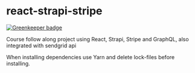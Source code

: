 # react-strapi-stripe

[![Greenkeeper badge](https://badges.greenkeeper.io/skdigital/react-strapi-stripe.svg)](https://greenkeeper.io/)

Course follow along project using React, Strapi, Stripe and GraphQL, also integrated with sendgrid api

When installing dependencies use Yarn and delete lock-files before installing.
